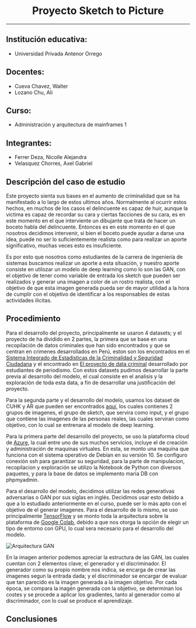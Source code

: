 <h1 align="center">Proyecto Sketch to Picture</h1>

---

## Institución educativa:

- Universidad Privada Antenor Orrego

## Docentes:

- Cueva Chavez, Walter
- Lozano Chu, Ali

## Curso:

- Administración y arquitectura de mainframes 1

## Integrantes:

- Ferrer Deza, Nicolle Alejandra
- Velasquez Chorres, Axel Gabriel

## Descripción del caso de estudio

Este proyecto sienta sus bases en el aumento de criminalidad que se ha manifestado a lo largo de estos ultimos años. Normalmente al ocurrir estos hechos, en muchos de los casos el delincuente es capaz de huir, aunque la victima es capaz de recordar su cara y ciertas facciones de su cara, es en este momento en el que interviente un dibujante que trata de hacer un boceto habla del delincuente. Entonces es en este momento en el que nosotros decidimos intervenir, si bien el boceto puede ayudar a darse una idea, puede no ser lo suficientemente realista como para realizar un aporte significativo, muchas veces esto es insuficiente. 

Es por esto que nosotros como estudiantes de la carrera de ingeniería de sistemas buscamos realizar un aporte a esta situación, y nuestro aporte consiste en utilozar un modelo de deep learning como lo son las GAN, con el objetivo de tener como variable de entrada los sketch que pueden ser realizados y generar una imagen a color de un rostro realista, con el objetivo de que esta imagen generada pueda ser de mayor utilidad a la hora de cumplir con el objetivo de identificar a los responsables de estas actividades ilicitas.

## Procedimiento

Para el desarrollo del proyecto, principalmente se usaron 4 datasets; y el proyecto de ha dividido en 2 partes, la primera que se base en una recopilación de datos criminales que han sido encontrados y que se centran en crimenes desarrollados en Perú, eston son los encontrados en el [Sistema Integrado de Estadisticas de la Criminalidad y Seguridad Ciudadana](http://datacrim.inei.gob.pe/panel/mapa) y el encontrado en [El proyecto de data criminal](https://inciudadana01.wixsite.com/datacriminal/base-de-datos) desarrollado por estudiantes de periodismo. Con estos datasets pudimos desarrollar la parte previa al desarrollo del modelo, el cual consiste en el analisis y la exploración de toda esta data, a fin de desarrollar una justificación del proyecto.

Para la segunda parte y el desarrollo del modelo, usamos los dataset de CUHK y AR que pueden ser encontrados [aquí](http://mmlab.ie.cuhk.edu.hk/archive/facesketch.html), los cuales contienes 2 grupos de imagenes, el grupo de sketch, que servira como input, y el grupo que contiene las imagenes de las personas reales, las cuales serviran como objetivo, con lo cual se entrenara al modelo de deep learning.

Para la primera parte del desarrollo del proyecto, se uso la plataforma cloud de [Azure](https://azure.microsoft.com/en-us/free/search/?&ef_id=CjwKCAjw1K75BRAEEiwAd41h1H9usN3bMFuz-8kDhYj0OVgOODf7i6OnaA5J8SDJwyxGyolhJbOMqRoCq08QAvD_BwE:G:s&OCID=AID2100093_SEM_CjwKCAjw1K75BRAEEiwAd41h1H9usN3bMFuz-8kDhYj0OVgOODf7i6OnaA5J8SDJwyxGyolhJbOMqRoCq08QAvD_BwE:G:s&dclid=CjgKEAjw1K75BRCyrLr7jv_W8lcSJADL7AOmrzE8SNawdyvgVxGHbO-ERpRJC89IXTuWOwj31nLXa_D_BwE), la cual entre uno de sus muchos servicios, incluye el de creación y administración de maquinas virtuales. En esta, se monto una maquina que funciona con el sistema operativo de Debian en su versión 10. Se configuro conexión ssh para garantizar su seguridad, para la parte de manipulacion, recopilacion y exploración se utilizo la Notebook de Python con diversos paquetes, y para la base de datos se implemento maria DB con phpmyadmin.

Para el desarrollo del modelo, decidimos utilizar las redes generativas adversarias o GAN por sus siglas en inglés. Decidimos usar esto debido a que a lo estudiado anteriormente en el curso, puede ser lo más apto con el objetivo de el generar imagenes. Para el desarrollo de lo mismo, se uso principalmente [TensorFlow](https://www.tensorflow.org/) y se monto toda la arquitectura sobre la plataforma de [Google Colab](https://colab.research.google.com/notebooks/intro.ipynb),  debido a que nos otorga la opción de elegir un tipo de entorno con GPU, lo cual sera necesario para el desarrollo del modelo.

![Arquitectura GAN](img/GAN.png)

En la imagen anterior podemos apreciar la estructura de las GAN, las cuales cuentan con 2 elementos clave; el generador y el discriminador. El generador como su propio nombre nos indica, se encarga de crear las imagenes segun la entrada dada; y el discriminador se encargar de evaluar que tan parecido es la imagen generada a la imagen objetivo. Por cada época, se compara la inagén generada con la objetivo, se determinan los costes y se procede a aplicar los gradientes, tanto al generador como al discriminador, con lo cual se produce el aprendizaje.

## Conclusiones


